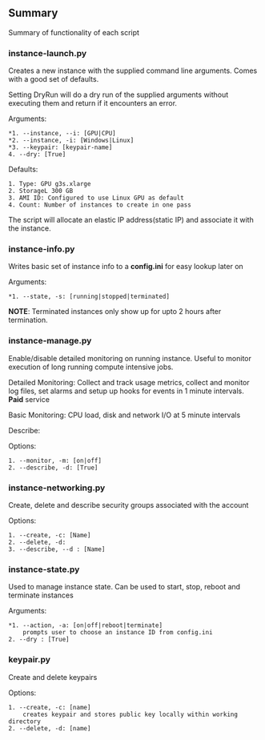 ## Summary 

Summary of functionality of each script

### instance-launch.py
Creates a new instance with the supplied command line arguments. Comes with a good set of defaults. 

Setting DryRun will do a dry run of the supplied arguments without executing them and return if it encounters an error.

Arguments:

    *1. --instance, --i: [GPU|CPU]
    *2. --instance, -i: [Windows|Linux]
    *3. --keypair: [keypair-name]
    4. --dry: [True]

Defaults:

    1. Type: GPU g3s.xlarge
    2. StorageL 300 GB
    3. AMI ID: Configured to use Linux GPU as default
    4. Count: Number of instances to create in one pass
    
The script will allocate an elastic IP address(static IP) and associate it with the instance. 

### instance-info.py
Writes basic set of instance info to a **config.ini** for easy lookup later on

Arguments:

    *1. --state, -s: [running|stopped|terminated]

**NOTE**: Terminated instances only show up for upto 2 hours after termination. 

### instance-manage.py
Enable/disable detailed monitoring on running instance. Useful to monitor execution of long running compute intensive jobs.

Detailed Monitoring: Collect and track usage metrics, collect and monitor log files, set alarms and setup up hooks for events in 1 minute intervals. **Paid** service

Basic Monitoring: CPU load, disk and network I/O at 5 minute intervals

Describe: 

Options:

    1. --monitor, -m: [on|off]
    2. --describe, -d: [True]

### instance-networking.py
Create, delete and describe security groups associated with the account

Options:

    1. --create, -c: [Name]
    2. --delete, -d: 
    3. --describe, --d : [Name]

### instance-state.py
Used to manage instance state. Can be used to start, stop, reboot and terminate instances

Arguments:
    
    *1. --action, -a: [on|off|reboot|terminate]
        prompts user to choose an instance ID from config.ini
    2. --dry : [True]

### keypair.py
Create and delete keypairs

Options:

    1. --create, -c: [name]
        creates keypair and stores public key locally within working directory
    2. --delete, -d: [name]



